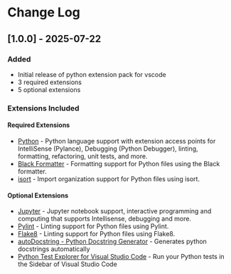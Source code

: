 # Change Log

## [1.0.0] - 2025-07-22

### Added
- Initial release of python extension pack for vscode
- 3 required extensions
- 5 optional extensions

### Extensions Included

#### Required Extensions
- [Python](https://marketplace.visualstudio.com/items?itemName&#x3D;ms-python.python) - Python language support with extension access points for IntelliSense (Pylance), Debugging (Python Debugger), linting, formatting, refactoring, unit tests, and more.
- [Black Formatter](https://marketplace.visualstudio.com/items?itemName&#x3D;ms-python.black-formatter) - Formatting support for Python files using the Black formatter.
- [isort](https://marketplace.visualstudio.com/items?itemName&#x3D;ms-python.isort) - Import organization support for Python files using isort.

#### Optional Extensions  
- [Jupyter](https://marketplace.visualstudio.com/items?itemName&#x3D;ms-toolsai.jupyter) - Jupyter notebook support, interactive programming and computing that supports Intellisense, debugging and more.
- [Pylint](https://marketplace.visualstudio.com/items?itemName&#x3D;ms-python.pylint) - Linting support for Python files using Pylint.
- [Flake8](https://marketplace.visualstudio.com/items?itemName&#x3D;ms-python.flake8) - Linting support for Python files using Flake8.
- [autoDocstring - Python Docstring Generator](https://marketplace.visualstudio.com/items?itemName&#x3D;njpwerner.autodocstring) - Generates python docstrings automatically
- [Python Test Explorer for Visual Studio Code](https://marketplace.visualstudio.com/items?itemName&#x3D;littlefoxteam.vscode-python-test-adapter) - Run your Python tests in the Sidebar of Visual Studio Code
